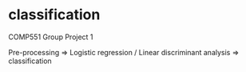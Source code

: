 # classification
COMP551 Group Project 1

Pre-processing => Logistic regression / Linear discriminant analysis => classification
